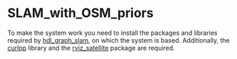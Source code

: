 # SLAM_with_OSM_priors
To make the system work you need to install the packages and libraries required by [hdl_graph_slam](https://github.com/koide3/hdl_graph_slam), on which the system is based.
Additionally, the [curlpp](http://www.curlpp.org/) library and the [rviz_satellite](https://github.com/nobleo/rviz_satellite) package are required. 
